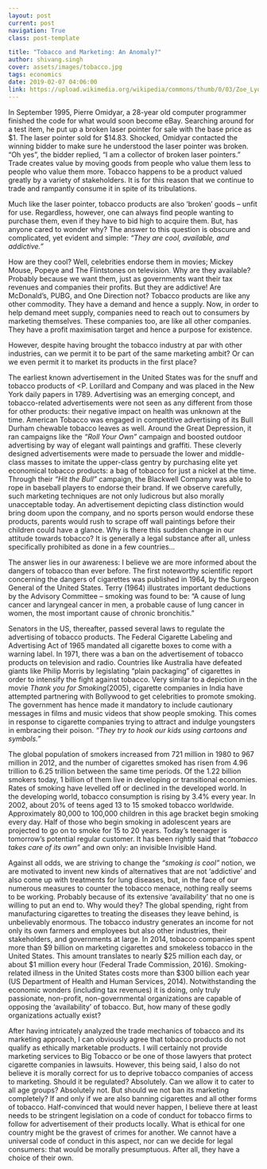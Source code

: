 ```yaml
---
layout: post
current: post
navigation: True
class: post-template

title: "Tobacco and Marketing: An Anomaly?"
author: shivang.singh
cover: assets/images/tobacco.jpg
tags: economics
date: 2019-02-07 04:06:00
link: https://upload.wikimedia.org/wikipedia/commons/thumb/0/03/Zoe_Lyons_Cigar_Wink_High_Res.jpg/680px-Zoe_Lyons_Cigar_Wink_High_Res.jpg
---
```

In September 1995, Pierre Omidyar, a 28-year old computer programmer finished the code for what would soon become eBay. Searching around for a test item, he put up a broken laser pointer for sale with the base price as $1. The laser pointer sold for $14.83. Shocked, Omidyar contacted the winning bidder to make sure he understood the laser pointer was broken. “Oh yes”, the bidder replied, “I am a collector of broken laser pointers.” Trade creates value by moving goods from people who value them less to people who value them more. Tobacco happens to be a product valued greatly by a variety of stakeholders. It is for this reason that we continue to trade and rampantly consume it in spite of its tribulations.

Much like the laser pointer, tobacco products are also ‘broken’ goods – unfit for use. Regardless, however, one can always find people wanting to purchase them, even if they have to bid high to acquire them. But, has anyone cared to wonder why? The answer to this question is obscure and complicated, yet evident and simple: <i>“They are cool, available, and addictive.”</i>

How are they cool? Well, celebrities endorse them in movies; Mickey Mouse, Popeye and The Flintstones on television. Why are they available? Probably because we want them, just as governments want their tax revenues and companies their profits. But they are addictive! Are McDonald’s, PUBG, and One Direction not? Tobacco products are like any other commodity. They have a demand and hence a supply. Now, in order to help demand meet supply, companies need to reach out to consumers by marketing themselves. These companies too, are like all other companies. They have a profit maximisation target and hence a purpose for existence.

However, despite having brought the tobacco industry at par with other industries, can we permit it to be part of the same marketing ambit? Or can we even permit it to market its products in the first place?

The earliest known advertisement in the United States was for the snuff and tobacco products of <P. Lorillard and Company and was placed in the New York daily papers in 1789. Advertising was an emerging concept, and tobacco-related advertisements were not seen as any different from those for other products: their negative impact on health was unknown at the time. American Tobacco was engaged in competitive advertising of its Bull Durham chewable tobacco leaves as well. Around the Great Depression, it ran campaigns like the <i>“Roll Your Own”</i> campaign and boosted outdoor advertising by way of elegant wall paintings and graffiti. These cleverly designed advertisements were made to persuade the lower and middle-class masses to imitate the upper-class gentry by purchasing elite yet economical tobacco products: a bag of tobacco for just a nickel at the time. Through their <i>“Hit the Bull”</i> campaign, the Blackwell Company was able to rope in baseball players to endorse their brand. If we observe carefully, such marketing techniques are not only ludicrous but also morally unacceptable today. An advertisement depicting class distinction would bring doom upon the company, and no sports person would endorse these products, parents would rush to scrape off wall paintings before their children could have a glance. Why is there this sudden change in our attitude towards tobacco? It is generally a legal substance after all, unless specifically prohibited as done in a few countries…

The answer lies in our awareness: I believe we are more informed about the dangers of tobacco than ever before. The first noteworthy scientific report concerning the dangers of cigarettes was published in 1964, by the Surgeon General of the United States. Terry (1964) illustrates important deductions by the Advisory Committee – smoking was found to be: “A cause of lung cancer and laryngeal cancer in men, a probable cause of lung cancer in women, the most important cause of chronic bronchitis.”

Senators in the US, thereafter, passed several laws to regulate the advertising of tobacco products. The Federal Cigarette Labeling and Advertising Act of 1965 mandated all cigarette boxes to come with a warning label. In 1971, there was a ban on the advertisement of tobacco products on television and radio. Countries like Australia have defeated giants like Philip Morris by legislating “plain packaging” of cigarettes in order to intensify the fight against tobacco. Very similar to a depiction in the movie <i>Thank you for Smoking</i>(2005), cigarette companies in India have attempted partnering with Bollywood to get celebrities to promote smoking. The government has hence made it mandatory to include cautionary messages in films and music videos that show people smoking. This comes in response to cigarette companies trying to attract and indulge youngsters in embracing their poison. <i>“They try to hook our kids using cartoons and symbols.”</i>

The global population of smokers increased from 721 million in 1980 to 967 million in 2012, and the number of cigarettes smoked has risen from 4.96 trillion to 6.25 trillion between the same time periods. Of the 1.22 billion smokers today, 1 billion of them live in developing or transitional economies. Rates of smoking have levelled off or declined in the developed world. In the developing world, tobacco consumption is rising by 3.4% every year. In 2002, about 20% of teens aged 13 to 15 smoked tobacco worldwide. Approximately 80,000 to 100,000 children in this age bracket begin smoking every day. Half of those who begin smoking in adolescent years are projected to go on to smoke for 15 to 20 years. Today’s teenager is tomorrow’s potential regular customer. It has been rightly said that <i>“tobacco takes care of its own”</i> and own only: an invisible Invisible Hand.

Against all odds, we are striving to change the <i>“smoking is cool”</i> notion, we are motivated to invent new kinds of alternatives that are not ‘addictive’ and also come up with treatments for lung diseases, but, in the face of our numerous measures to counter the tobacco menace, nothing really seems to be working. Probably because of its extensive ‘availability’ that no one is willing to put an end to. Why would they? The global spending, right from manufacturing cigarettes to treating the diseases they leave behind, is unbelievably enormous. The tobacco industry generates an income for not only its own farmers and employees but also other industries, their stakeholders, and governments at large. In 2014, tobacco companies spent more than $9 billion on marketing cigarettes and smokeless tobacco in the United States. This amount translates to nearly $25 million each day, or about $1 million every hour (Federal Trade Commission, 2016). Smoking-related illness in the United States costs more than $300 billion each year (US Department of Health and Human Services, 2014). Notwithstanding the economic wonders (including tax revenues) it is doing, only truly passionate, non-profit, non-governmental organizations are capable of opposing the ‘availability’ of tobacco. But, how many of these godly organizations actually exist?

After having intricately analyzed the trade mechanics of tobacco and its marketing approach, I can obviously agree that tobacco products do not qualify as ethically marketable products. I will certainly not provide marketing services to Big Tobacco or be one of those lawyers that protect cigarette companies in lawsuits. However, this being said, I also do not believe it is morally correct for us to deprive tobacco companies of access to marketing. Should it be regulated? Absolutely. Can we allow it to cater to all age groups? Absolutely not. But should we not ban its marketing completely? If and only if we are also banning cigarettes and all other forms of tobacco. Half-convinced that would never happen, I believe there at least needs to be stringent legislation on a code of conduct for tobacco firms to follow for advertisement of their products locally. What is ethical for one country might be the gravest of crimes for another. We cannot have a universal code of conduct in this aspect, nor can we decide for legal consumers: that would be morally presumptuous. After all, they have a choice of their own.
